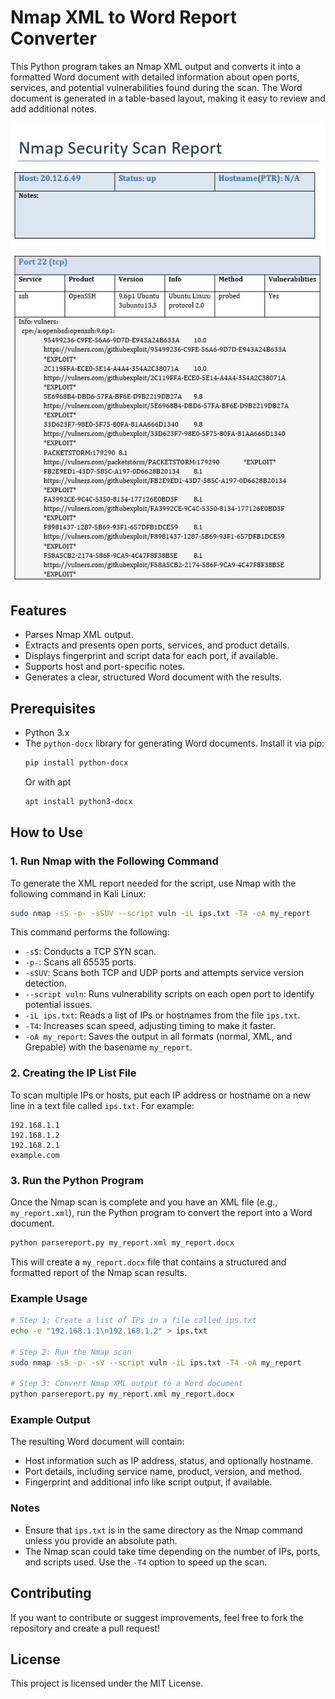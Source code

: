 # Nmap XML to Word Report Converter

This Python program takes an Nmap XML output and converts it into a formatted Word document with detailed information about open ports, services, and potential vulnerabilities found during the scan. The Word document is generated in a table-based layout, making it easy to review and add additional notes.

<p align="center">
  <img src="https://github.com/linuxx/nmap_reporter/blob/main/image/ss1.jpg?raw=true" />
</p>

## Features
- Parses Nmap XML output.
- Extracts and presents open ports, services, and product details.
- Displays fingerprint and script data for each port, if available.
- Supports host and port-specific notes.
- Generates a clear, structured Word document with the results.

## Prerequisites

- Python 3.x
- The `python-docx` library for generating Word documents. Install it via pip:
  ```bash
  pip install python-docx
  ```
  Or with apt
  ```bash
  apt install python3-docx
  ```

## How to Use

### 1. Run Nmap with the Following Command

To generate the XML report needed for the script, use Nmap with the following command in Kali Linux:

```bash
sudo nmap -sS -p- -sSUV --script vuln -iL ips.txt -T4 -oA my_report
```

This command performs the following:
- `-sS`: Conducts a TCP SYN scan.
- `-p-`: Scans all 65535 ports.
- `-sSUV`: Scans both TCP and UDP ports and attempts service version detection.
- `--script vuln`: Runs vulnerability scripts on each open port to identify potential issues.
- `-iL ips.txt`: Reads a list of IPs or hostnames from the file `ips.txt`.
- `-T4`: Increases scan speed, adjusting timing to make it faster.
- `-oA my_report`: Saves the output in all formats (normal, XML, and Grepable) with the basename `my_report`.

### 2. Creating the IP List File

To scan multiple IPs or hosts, put each IP address or hostname on a new line in a text file called `ips.txt`. For example:

```text
192.168.1.1
192.168.1.2
192.168.2.1
example.com
```

### 3. Run the Python Program

Once the Nmap scan is complete and you have an XML file (e.g., `my_report.xml`), run the Python program to convert the report into a Word document. 

```bash
python parsereport.py my_report.xml my_report.docx
```

This will create a `my_report.docx` file that contains a structured and formatted report of the Nmap scan results.

### Example Usage

```bash
# Step 1: Create a list of IPs in a file called ips.txt
echo -e "192.168.1.1\n192.168.1.2" > ips.txt

# Step 2: Run the Nmap scan
sudo nmap -sS -p- -sV --script vuln -iL ips.txt -T4 -oA my_report

# Step 3: Convert Nmap XML output to a Word document
python parsereport.py my_report.xml my_report.docx
```

### Example Output

The resulting Word document will contain:
- Host information such as IP address, status, and optionally hostname.
- Port details, including service name, product, version, and method.
- Fingerprint and additional info like script output, if available.

### Notes

- Ensure that `ips.txt` is in the same directory as the Nmap command unless you provide an absolute path.
- The Nmap scan could take time depending on the number of IPs, ports, and scripts used. Use the `-T4` option to speed up the scan.

## Contributing

If you want to contribute or suggest improvements, feel free to fork the repository and create a pull request!

## License

This project is licensed under the MIT License.
